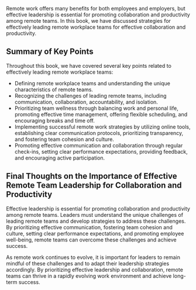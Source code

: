 
Remote work offers many benefits for both employees and employers, but effective leadership is essential for promoting collaboration and productivity among remote teams. In this book, we have discussed strategies for effectively leading remote workplace teams for effective collaboration and productivity.

Summary of Key Points
---------------------

Throughout this book, we have covered several key points related to effectively leading remote workplace teams:

* Defining remote workplace teams and understanding the unique characteristics of remote teams.
* Recognizing the challenges of leading remote teams, including communication, collaboration, accountability, and isolation.
* Prioritizing team wellness through balancing work and personal life, promoting effective time management, offering flexible scheduling, and encouraging breaks and time off.
* Implementing successful remote work strategies by utilizing online tools, establishing clear communication protocols, prioritizing transparency, and fostering team cohesion and culture.
* Promoting effective communication and collaboration through regular check-ins, setting clear performance expectations, providing feedback, and encouraging active participation.

Final Thoughts on the Importance of Effective Remote Team Leadership for Collaboration and Productivity
-------------------------------------------------------------------------------------------------------

Effective leadership is essential for promoting collaboration and productivity among remote teams. Leaders must understand the unique challenges of leading remote teams and develop strategies to address these challenges. By prioritizing effective communication, fostering team cohesion and culture, setting clear performance expectations, and promoting employee well-being, remote teams can overcome these challenges and achieve success.

As remote work continues to evolve, it is important for leaders to remain mindful of these challenges and to adapt their leadership strategies accordingly. By prioritizing effective leadership and collaboration, remote teams can thrive in a rapidly evolving work environment and achieve long-term success.